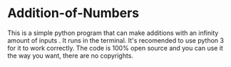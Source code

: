# Addition-of-Numbers
This is a simple python program that can make additions with an infinity amount of inputs
. It runs in the terminal. It's recomended to use python 3 for it to work correctly.
The code is 100% open source and you can use it the way you want, there are no copyrights.
